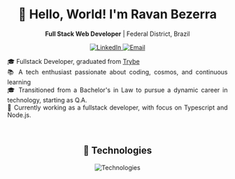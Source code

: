 
<h1 align="center"> 👋 Hello, World! I'm Ravan Bezerra</h1>

<p align="center">
  <strong>Full Stack Web Developer</strong> | Federal District, Brazil
</p>

<p align="center">
  <a href="https://www.linkedin.com/in/ravan-bezerra/">
    <img src="https://img.shields.io/badge/LinkedIn-0077B5?style=for-the-badge&logo=linkedin&logoColor=white" alt="LinkedIn">
  </a>
  <a href="mailto:ravanbezti@gmail.com">
    <img src="https://img.shields.io/badge/Gmail-D14836?style=for-the-badge&logo=gmail&logoColor=white" alt="Email">
  </a>
</p>

<p align="justify">
  🎓 Fullstack Developer, graduated from <a href="https://betrybe.com">Trybe</a><br>
  📚 A tech enthusiast passionate about coding, cosmos, and continuous learning<br>
  🎓 Transitioned from a Bachelor's in Law to pursue a dynamic career in technology, starting as Q.A.<br>
  🚀 Currently working as a fullstack developer, with focus on Typescript and Node.js.<br>
</p>
<br>

<h2 align="center"> 🔭 Technologies</h2>

<p align="center">
  <img src="https://skillicons.dev/icons?i=ts,react,redux,php,docker,mysql,jest,nodejs,python,git" alt="Technologies">
</p>
